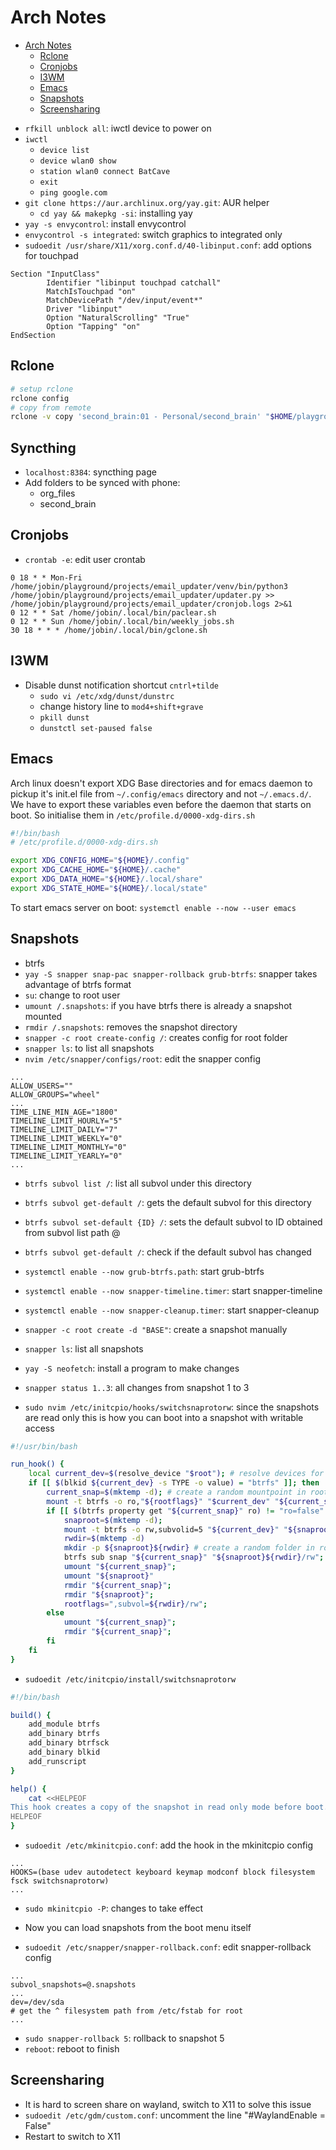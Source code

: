 # Arch Notes

<!--toc:start-->
- [Arch Notes](#arch-notes)
  - [Rclone](#rclone)
  - [Cronjobs](#cronjobs)
  - [I3WM](#i3wm)
  - [Emacs](#emacs)
  - [Snapshots](#snapshots)
  - [Screensharing](#screensharing)
<!--toc:end-->

- `rfkill unblock all`: iwctl device to power on
- `iwctl`
    - `device list`
    - `device wlan0 show`
    - `station wlan0 connect BatCave`
    - `exit`
    - `ping google.com`
- `git clone https://aur.archlinux.org/yay.git`: AUR helper
    - `cd yay && makepkg -si`: installing yay
- `yay -s envycontrol`: install envycontrol
- `envycontrol -s integrated`: switch graphics to integrated only
- `sudoedit /usr/share/X11/xorg.conf.d/40-libinput.conf`: add options for touchpad

```
Section "InputClass"
        Identifier "libinput touchpad catchall"
        MatchIsTouchpad "on"
        MatchDevicePath "/dev/input/event*"
        Driver "libinput"
        Option "NaturalScrolling" "True"
        Option "Tapping" "on"
EndSection
```

## Rclone

```bash
# setup rclone
rclone config
# copy from remote
rclone -v copy 'second_brain:01 - Personal/second_brain' "$HOME/playground/projects/second_brain/"
```

## Syncthing

- `localhost:8384`: syncthing page
- Add folders to be synced with phone:
    - org_files
    - second_brain

## Cronjobs

- `crontab -e`: edit user crontab

```
0 18 * * Mon-Fri /home/jobin/playground/projects/email_updater/venv/bin/python3 /home/jobin/playground/projects/email_updater/updater.py >> /home/jobin/playground/projects/email_updater/cronjob.logs 2>&1
0 12 * * Sat /home/jobin/.local/bin/paclear.sh 
0 12 * * Sun /home/jobin/.local/bin/weekly_jobs.sh
30 18 * * * /home/jobin/.local/bin/gclone.sh
```

## I3WM

- Disable dunst notification shortcut `cntrl+tilde`
    - `sudo vi /etc/xdg/dunst/dunstrc`
    - change history line to `mod4+shift+grave`
    - `pkill dunst`
    - `dunstctl set-paused false`

## Emacs

Arch linux doesn't export XDG Base directories and for emacs daemon to pickup
it's init.el file from `~/.config/emacs` directory and not `~/.emacs.d/`. We
have to export these variables even before the daemon that starts on boot. So
initialise them in `/etc/profile.d/0000-xdg-dirs.sh`

```bash
#!/bin/bash
# /etc/profile.d/0000-xdg-dirs.sh

export XDG_CONFIG_HOME="${HOME}/.config"
export XDG_CACHE_HOME="${HOME}/.cache"
export XDG_DATA_HOME="${HOME}/.local/share"
export XDG_STATE_HOME="${HOME}/.local/state"
```

To start emacs server on boot: `systemctl enable --now --user emacs`

## Snapshots

- btrfs
- `yay -S snapper snap-pac snapper-rollback grub-btrfs`: snapper takes advantage of btrfs format
- `su`: change to root user
- `umount /.snapshots`: if you have btrfs there is already a snapshot mounted
- `rmdir /.snapshots`: removes the snapshot directory
- `snapper -c root create-config /`: creates config for root folder
- `snapper ls`: to list all snapshots
- `nvim /etc/snapper/configs/root`: edit the snapper config

```
...
ALLOW_USERS=""
ALLOW_GROUPS="wheel"
...
TIME_LINE_MIN_AGE="1800"
TIMELINE_LIMIT_HOURLY="5"
TIMELINE_LIMIT_DAILY="7"
TIMELINE_LIMIT_WEEKLY="0"
TIMELINE_LIMIT_MONTHLY="0"
TIMELINE_LIMIT_YEARLY="0"
...
```

- `btrfs subvol list /`: list all subvol under this directory
- `btrfs subvol get-default /`: gets the default subvol for this directory
- `btrfs subvol set-default {ID} /`: sets the default subvol to ID obtained from subvol list path @
- `btrfs subvol get-default /`: check if the default subvol has changed

- `systemctl enable --now grub-btrfs.path`: start grub-btrfs
- `systemctl enable --now snapper-timeline.timer`: start snapper-timeline
- `systemctl enable --now snapper-cleanup.timer`: start snapper-cleanup

- `snapper -c root create -d "BASE"`: create a snapshot manually
- `snapper ls`: list all snapshots
- `yay -S neofetch`: install a program to make changes
- `snapper status 1..3`: all changes from snapshot 1 to 3

- `sudo nvim /etc/initcpio/hooks/switchsnaprotorw`: since the snapshots are read only this is how you can boot into a snapshot with writable access

```bash
#!/usr/bin/bash

run_hook() {
	local current_dev=$(resolve_device "$root"); # resolve devices for blkid
	if [[ $(blkid ${current_dev} -s TYPE -o value) = "btrfs" ]]; then
		current_snap=$(mktemp -d); # create a random mountpoint in root of initrafms
		mount -t btrfs -o ro,"${rootflags}" "$current_dev" "${current_snap}";
		if [[ $(btrfs property get "${current_snap}" ro) != "ro=false" ]]; then # check if the snapshot is in read-only mode
			snaproot=$(mktemp -d);
			mount -t btrfs -o rw,subvolid=5 "${current_dev}" "${snaproot}";
			rwdir=$(mktemp -d)
			mkdir -p ${snaproot}${rwdir} # create a random folder in root fs of btrfs device
			btrfs sub snap "${current_snap}" "${snaproot}${rwdir}/rw";
			umount "${current_snap}";
			umount "${snaproot}"
			rmdir "${current_snap}";
			rmdir "${snaproot}";
			rootflags=",subvol=${rwdir}/rw";
		else
			umount "${current_snap}";
			rmdir "${current_snap}";
		fi
	fi
}
```

- `sudoedit /etc/initcpio/install/switchsnaprotorw`

```bash
#!/bin/bash

build() {
    add_module btrfs
    add_binary btrfs
    add_binary btrfsck
    add_binary blkid
    add_runscript
}

help() {
    cat <<HELPEOF
This hook creates a copy of the snapshot in read only mode before boot.
HELPEOF
}
```

- `sudoedit /etc/mkinitcpio.conf`: add the hook in the mkinitcpio config

```
...
HOOKS=(base udev autodetect keyboard keymap modconf block filesystem fsck switchsnaprotorw)
...
```

- `sudo mkinitcpio -P`: changes to take effect
- Now you can load snapshots from the boot menu itself

- `sudoedit /etc/snapper/snapper-rollback.conf`: edit snapper-rollback config

```
...
subvol_snapshots=@.snapshots
...
dev=/dev/sda
# get the ^ filesystem path from /etc/fstab for root
...
```

- `sudo snapper-rollback 5`: rollback to snapshot 5
- `reboot`: reboot to finish

## Screensharing

- It is hard to screen share on wayland, switch to X11 to solve this issue
- `sudoedit /etc/gdm/custom.conf`: uncomment the line "#WaylandEnable = False" 
- Restart to switch to X11

